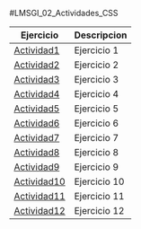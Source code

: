 
#LMSGI_02_Actividades_CSS

Ejercicio | Descripcion
----------|------------
[Actividad1](Ejercicio%201/index.html) | Ejercicio 1
[Actividad2](Ejercicio%202/index.html) | Ejercicio 2
[Actividad3](Ejercicio%203/index.html) | Ejercicio 3
[Actividad4](Ejercicio%204/index.html) | Ejercicio 4
[Actividad5](Ejercicio%205/index.html) | Ejercicio 5
[Actividad6](Ejercicio%206/index.html) | Ejercicio 6
[Actividad7](Ejercicio%207/index.html) | Ejercicio 7
[Actividad8](Ejercicio%208/index.html) | Ejercicio 8
[Actividad9](Ejercicio%209/index.html) | Ejercicio 9
[Actividad10](Ejercicio%2010/index.html) | Ejercicio 10
[Actividad11](Ejercicio%2011/index.html) | Ejercicio 11
[Actividad12](Ejercicio%2012/index.html) | Ejercicio 12
